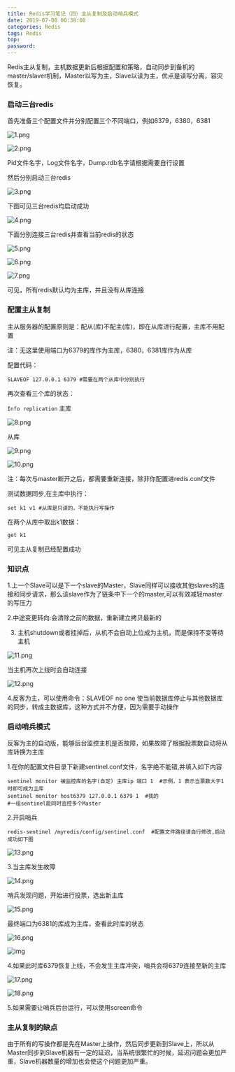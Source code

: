 ```yaml
---
title: Redis学习笔记（四）主从复制及启动哨兵模式
date: 2019-07-08 00:38:08
categories: Redis
tags: Redis
top:
password:
---
```


Redis主从复制，主机数据更新后根据配置和策略，自动同步到备机的master/slaver机制，Master以写为主，Slave以读为主，优点是读写分离，容灾恢复。

### 启动三台redis

首先准备三个配置文件并分别配置三个不同端口，例如6379，6380，6381

![1.png](https://raw.githubusercontent.com/xhmily/imgbed/master/images/2019/07/08/27e80318e2d1c960c9e1b82cc5c31f6c.png)

![2.png](https://raw.githubusercontent.com/xhmily/imgbed/master/images/2019/07/08/f40441601ba0bdd9edc725fdd4073d80.png)

Pid文件名字，Log文件名字，Dump.rdb名字请根据需要自行设置

然后分别启动三台redis

![3.png](https://raw.githubusercontent.com/xhmily/imgbed/master/images/2019/07/08/46393812ad848d9d6644013557fb7da0.png)

下图可见三台redis均启动成功

![4.png](https://raw.githubusercontent.com/xhmily/imgbed/master/images/2019/07/08/e497a8c339625bdb2b2be15a178e2a53.png)

下面分别连接三台redis并查看当前redis的状态

![5.png](https://raw.githubusercontent.com/xhmily/imgbed/master/images/2019/07/08/a4fa56a46d00b1757604a7874ff7bdc4.png)

![6.png](https://raw.githubusercontent.com/xhmily/imgbed/master/images/2019/07/08/3349d3274cc1ae756b93e336c3bc8614.png)

![7.png](https://raw.githubusercontent.com/xhmily/imgbed/master/images/2019/07/08/7acc36c6623ec8c57175c43df7337174.png)

可见，所有redis默认均为主库，并且没有从库连接

### 配置主从复制

主从服务器的配置原则是：配从(库)不配主(库)，即在从库进行配置，主库不用配置

注：无这里使用端口为6379的库作为主库，6380，6381库作为从库

配置代码：

```
SLAVEOF 127.0.0.1 6379 #需要在两个从库中分别执行
```

再次查看三个库的状态：

`Info replication`
主库

![8.png](https://raw.githubusercontent.com/xhmily/imgbed/master/images/2019/07/08/adec81fa42dfadb0e40042861b5efa02.png)

从库

![9.png](https://raw.githubusercontent.com/xhmily/imgbed/master/images/2019/07/08/7e583c8163247cbc78b81921a14411d1.png)

![10.png](https://raw.githubusercontent.com/xhmily/imgbed/master/images/2019/07/08/a4259fcb18c90eca1c0915de8a3dba41.png)

注：每次与master断开之后，都需要重新连接，除非你配置进redis.conf文件

测试数据同步,在主库中执行：

```
set k1 v1 #从库是只读的，不能执行写操作
```

在两个从库中取出k1数据：

```
get k1
```

可见主从复制已经配置成功

### 知识点

1.上一个Slave可以是下一个slave的Master，Slave同样可以接收其他slaves的连接和同步请求，那么该slave作为了链条中下一个的master,可以有效减轻master的写压力

2.中途变更转向:会清除之前的数据，重新建立拷贝最新的

3. 主机shutdown或者挂掉后，从机不会自动上位成为主机，而是保持不变等待主机

![11.png](https://raw.githubusercontent.com/xhmily/imgbed/master/images/2019/07/08/3eccff218c84219e84bf5dcb3ca10d26.png)

当主机再次上线时会自动连接

![12.png](https://raw.githubusercontent.com/xhmily/imgbed/master/images/2019/07/08/7f1906dee03903145bb0810491252303.png)

4.反客为主，可以使用命令：SLAVEOF no one 使当前数据库停止与其他数据库的同步，转成主数据库，这种方式并不方便，因为需要手动操作

### 启动哨兵模式

反客为主的自动版，能够后台监控主机是否故障，如果故障了根据投票数自动将从库转换为主库

1.在你的配置文件目录下新建sentinel.conf文件，名字绝不能错,并填入如下内容

```
sentinel monitor 被监控库的名字(自定) 主库ip 端口 1  #示例，1 表示当票数大于1时即可成为主库
sentinel monitor host6379 127.0.0.1 6379 1  #我的
#一组sentinel能同时监控多个Master
```

2.开启哨兵

```
redis-sentinel /myredis/config/sentinel.conf  #配置文件路径请自行修改,启动成功如下图
```

![13.png](https://raw.githubusercontent.com/xhmily/imgbed/master/images/2019/07/08/020c2e2a8a71d380a24e33c0055ec08e.png)

3.当主库发生故障

![14.png](https://raw.githubusercontent.com/xhmily/imgbed/master/images/2019/07/08/44a3da883658255212e93bf97afd97e2.png)

哨兵发现问题，开始进行投票，选出新主库

![15.png](https://raw.githubusercontent.com/xhmily/imgbed/master/images/2019/07/08/a46d4fe35b8a26a61e06064f1aabed05.png)

最终端口为6381的库成为主库，查看此时库的状态

![16.png](https://raw.githubusercontent.com/xhmily/imgbed/master/images/2019/07/08/8656628abc73d39c9fc0b2bf3e4b7107.png)

![img](https://depth.team/wp-content/uploads/2018/09/Snipaste_2018-09-30_16-53-52.png)

4.如果此时库6379恢复上线，不会发生主库冲突，哨兵会将6379连接至新的主库

![17.png](https://raw.githubusercontent.com/xhmily/imgbed/master/images/2019/07/08/fba2b883ad0d4e55e5524f44cf89167f.png)

![18.png](https://raw.githubusercontent.com/xhmily/imgbed/master/images/2019/07/08/4a0167d623ad716bc20b03e81f374489.png)

5.如果需要让哨兵后台运行，可以使用screen命令

### 主从复制的缺点

由于所有的写操作都是先在Master上操作，然后同步更新到Slave上，所以从Master同步到Slave机器有一定的延迟，当系统很繁忙的时候，延迟问题会更加严重，Slave机器数量的增加也会使这个问题更加严重。